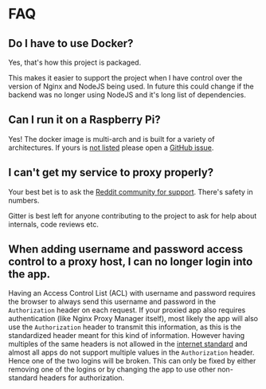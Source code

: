 # FAQ

## Do I have to use Docker?

Yes, that's how this project is packaged.

This makes it easier to support the project when I have control over the version of Nginx and NodeJS
being used. In future this could change if the backend was no longer using NodeJS and it's long list
of dependencies.


## Can I run it on a Raspberry Pi?

Yes! The docker image is multi-arch and is built for a variety of architectures. If yours is
[not listed](https://hub.docker.com/r/jc21/nginx-proxy-manager/tags) please open a
[GitHub issue](https://github.com/jc21/nginx-proxy-manager/issues/new?assignees=&labels=enhancement&template=feature_request.md&title=).

## I can't get my service to proxy properly?

Your best bet is to ask the [Reddit community for support](https://www.reddit.com/r/nginxproxymanager/). There's safety in numbers.

Gitter is best left for anyone contributing to the project to ask for help about internals, code reviews etc.

## When adding username and password access control to a proxy host, I can no longer login into the app.

Having an Access Control List (ACL) with username and password requires the browser to always send this username and password in the `Authorization` header on each request. If your proxied app also requires authentication (like Nginx Proxy Manager itself), most likely the app will also use the `Authorization` header to transmit this information, as this is the standardized header meant for this kind of information. However having multiples of the same headers is not allowed in the [internet standard](https://www.rfc-editor.org/rfc/rfc7230#section-3.2.2) and almost all apps do not support multiple values in the `Authorization` header. Hence one of the two logins will be broken. This can only be fixed by either removing one of the logins or by changing the app to use other non-standard headers for authorization.